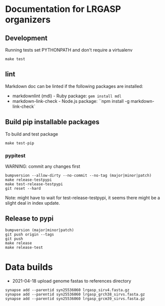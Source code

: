# Documentation for LRGASP organizers

## Development

Running tests set PYTHONPATH and don't require a virtualenv

```
make test
```

## lint

Markdown doc can be linted if the following packages are installed:

* markdownlint (mdl) - Ruby package: ``gem install mdl``
* markdown-link-check - Node.js package: ``npm install -g markdown-link-check`

## Build pip installable packages

To build and test package

```
make test-pip
```

### pypitest

WARNING: commit any changes first
```
bumpversion --allow-dirty --no-commit --no-tag (major|minor|patch)
make release-testpypi
make test-release-testpypi
git reset --hard
```

Note: might have to wait for test-release-testpypi, it seems there might be 
a slight deal in index update.

## Release to pypi

```
bumpversion (major|minor|patch)
git push origin --tags
git push
make release
make release-test
```


# Data builds

* 2021-04-18 upload genome fastas to references directory
```
synapse add --parentid syn25536060 lrgasp_sirv4.fasta.gz
synapse add --parentid syn25536060 lrgasp_grch38_sirvs.fasta.gz
synapse add --parentid syn25536060 lrgasp_grcm39_sirvs.fasta.gz
```




